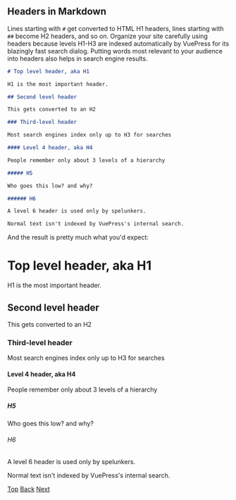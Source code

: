 ## Headers in Markdown

Lines starting with `#` get converted to HTML H1 headers, lines starting with `##` become H2 headers, and so on.
Organize your site carefully using headers because levels H1-H3 are indexed automatically by VuePress
for its blazingly fast search dialog.
Putting words most relevant to your audience into headers also helps in search engine results.

```markdown
# Top level header, aka H1

H1 is the most important header.

## Second level header

This gets converted to an H2

### Third-level header

Most search engines index only up to H3 for searches

#### Level 4 header, aka H4

People remember only about 3 levels of a hierarchy

##### H5

Who goes this low? and why?

###### H6

A level 6 header is used only by spelunkers.

Normal text isn't indexed by VuePress's internal search.

```

And the result is pretty much what you'd expect:

# Top level header, aka H1

H1 is the most important header.

## Second level header

This gets converted to an H2

### Third-level header

Most search engines index only up to H3 for searches

#### Level 4 header, aka H4

People remember only about 3 levels of a hierarchy

##### H5

Who goes this low? and why?

###### H6

A level 6 header is used only by spelunkers.

Normal text isn't indexed by VuePress's internal search.

[Top](/README.md) [Back](markdown-links.md) [Next](markdown-links-to-other-sites.md)

